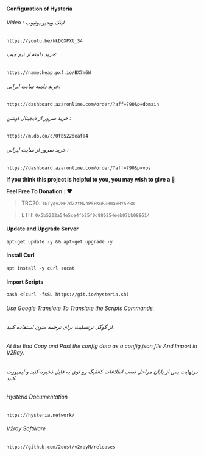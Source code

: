 #### Configuration of Hysteria

###### Video : لینک ویدیو یوتیوب
```
https://youtu.be/kkDOXPXt_S4
```

###### خرید دامنه از نیم چیپ: 
```
https://namecheap.pxf.io/BX7m6W
```
###### خرید دامنه سایت ایرانی: 
```
https://dashboard.azaronline.com/order/?aff=790&p=domain
```
###### خرید سرور از دیجیتال اوشن : 
```
https://m.do.co/c/0fb522deafa4
```
###### خرید سرور از سایت ایرانی : 
```
https://dashboard.azaronline.com/order/?aff=790&p=vps
```

**If you think this project is helpful to you, you may wish to give a** 🌟

**Feel Free To Donation :** ❤️

>TRC20: ```TGTyqv2MH7dZztMvaP5PKuS9Bma8RY5Pk8```

>ETH: ```0x5b5202a54e5ce4fb25f0d886254eeb07bb088614```


#### Update and Upgrade Server 
```
apt-get update -y && apt-get upgrade -y
```
#### Install Curl
```
apt install -y curl socat
```

#### Import Scripts
```
bash <(curl -fsSL https://git.io/hysteria.sh)
```
###### Use Google Translate To Translate the Scripts Commands.
###### از گوگل ترنسلیت برای ترجمه متون استفاده کنید.
###### At the End Copy and Past the config data as a config.json file And Import in V2Ray.
###### درنهایت پس از پایان مراحل نصب اطلاعات کانفیگ رو توی یه فایل ذخیره کنید و ایمپورت کنید.

###### Hysteria Documentation
```
https://hysteria.network/
```

###### V2ray Software
```
https://github.com/2dust/v2rayN/releases
```

